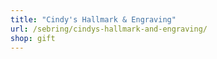 ```yaml
---
title: "Cindy's Hallmark & Engraving"
url: /sebring/cindys-hallmark-and-engraving/
shop: gift
---
```

